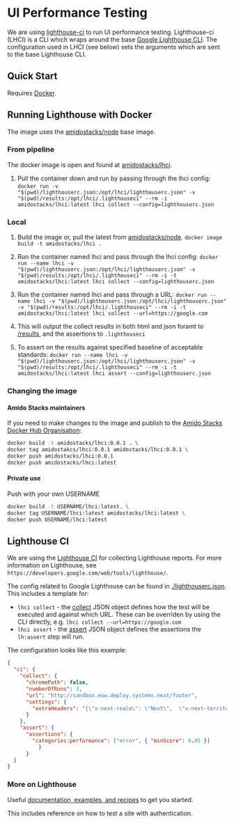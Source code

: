 # UI Performance Testing

We are using [lighthouse-ci](https://github.com/GoogleChrome/lighthouse-ci) to run UI performance testing. Lighthouse-ci (LHCI) is a CLI which wraps around the base [Google Lighthouse CLI](https://github.com/GoogleChrome/lighthouse#using-the-node-cli). The configuration used in LHCI (see below) sets the arguments which are sent to the base Lighthouse CLI.

## Quick Start

Requires [Docker](https://www.docker.com/get-started).

## Running Lighthouse with Docker

The image uses the [amidostacks/node](https://hub.docker.com/r/amidostacks/node) base image.

### From pipeline

The docker image is open and found at [amidostacks/lhci](https://hub.docker.com/r/amidostacks/lhci).

1. Pull the container down and run by passing through the lhci config:
  `docker run -v "$(pwd)/lighthouserc.json:/opt/lhci/lighthouserc.json" -v "$(pwd)/results:/opt/lhci/.lighthouseci" --rm -i amidostacks/lhci:latest lhci collect --config=lighthouserc.json`

### Local

1. Build the image or, pull the latest from [amidostacks/node](https://hub.docker.com/r/amidostacks/node).
  `docker image build -t amidostacks/lhci .`

2. Run the container named lhci and pass through the lhci config:
  `docker run --name lhci -v "$(pwd)/lighthouserc.json:/opt/lhci/lighthouserc.json" -v "$(pwd)/results:/opt/lhci/.lighthouseci" --rm -i -t amidostacks/lhci:latest lhci collect --config=lighthouserc.json`

3. Run the container named lhci and pass through a URL:
  `docker run --name lhci -v "$(pwd)/lighthouserc.json:/opt/lhci/lighthouserc.json" -v "$(pwd)/results:/opt/lhci/.lighthouseci" --rm -i -t amidostacks/lhci:latest lhci collect --url=https://google.com`

4. This will output the collect results in both html and json foramt to [/results](./results), and the assertions to `.lighthouseci`
  
5. To assert on the results against specified baseline of acceptable standards:
  `docker run --name lhci -v "$(pwd)/lighthouserc.json:/opt/lhci/lighthouserc.json" -v "$(pwd)/results:/opt/lhci/.lighthouseci" --rm -i -t amidostacks/lhci:latest lhci assert --config=lighthouserc.json`

### Changing the image

#### Amido Stacks maintainers

If you need to make changes to the image and publish to the [Amido Stacks Docker Hub Organisation](https://hub.docker.com/u/amidostacks):

```bash
docker build -t amidostacks/lhci:0.0.1 . \
docker tag amidostakcs/lhci:0.0.1 amidostacks/lhci:0.0.1 \
docker push amidostacks/lhci:0.0.1
docker push amidostacks/lhci:latest
```

#### Private use

Push with your own USERNAME

```bash
docker build -t USERNAME/lhci:latest. \
docker tag USERNAME/lhci:latest amidostacks/lhci:latest \
docker push USERNAME/lhci:latest
```

## Lighthouse CI

We are using the [Lighthouse CI](https://github.com/GoogleChrome/lighthouse-ci#readme) for collecting Lighthouse reports. For more information on Lighthouse, see `https://developers.google.com/web/tools/lighthouse/`.

The config related to Google Lighthouse can be found in [./lighthouserc.json](./lighthouserc.json). This includes a template for:

- `lhci collect` - the [collect](https://github.com/GoogleChrome/lighthouse-ci/blob/master/docs/configuration.md#collect) JSON object defines how the test will be executed and against which URL. These can be overriden by using the CLI directly, e.g. `lhci collect --url=https://google.com`
- `lhci assert` - the [assert](https://github.com/GoogleChrome/lighthouse-ci/blob/master/docs/configuration.md#assertions) JSON object defines the assertions the `lh:assert` step will run.

The configuration looks like this example:

```json
{
  "ci": {
    "collect": {
      "chromePath": false,
      "numberOfRuns": 3,
      "url": "http://sandbox.euw.deploy.systems.next/footer",
      "settings": {
        "extraHeaders": "{\"x-next-realm\": \"Next\",  \"x-next-territory\": \"GB\", \"x-next-language\": \"en\"}"
      }
    },
    "assert": {
      "assertions": {
        "categories:performance": ["error", { "minScore": 0.85 }]
          }
      }
  }
}
```

### More on Lighthouse

Useful [documentation, examples, and recipes](https://github.com/GoogleChrome/lighthouse#docs--recipes) to get you started.

This includes reference on how to test a site with authentication.
